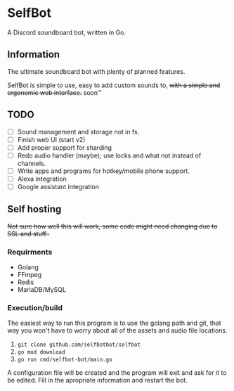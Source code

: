 # SelfBot
A Discord soundboard bot, written in Go.

## Information
The ultimate soundboard bot with plenty of planned features.

SelfBot is simple to use, easy to add custom sounds to, ~~with a simple and ergonomic web interface.~~ soon:tm:

## TODO
- [ ] Sound management and storage not in fs.
- [ ] Finish web UI (start v2)
- [ ] Add proper support for sharding
- [ ] Redo audio handler (maybe); use locks and what not instead of channels.
- [ ] Write apps and programs for hotkey/mobile phone support.
- [ ] Alexa integration
- [ ] Google assistant integration

## Self hosting
~~Not sure how well this will work, some code might need changing due to SSL and stuff..~~


### Requirments
- Golang
- FFmpeg
- Redis
- MariaDB/MySQL

### Execution/build
The easiest way to run this program is to use the golang path and git, that way you won't have to worry about all of the assets and audio file locations.
1. `git clone github.com/selfbotbot/selfbot`
2. `go mod download`
3. `go run cmd/selfbot-bot/main.go`

A configuration file will be created and the program will exit and ask for it to be edited. Fill in the apropriate information and restart the bot.

